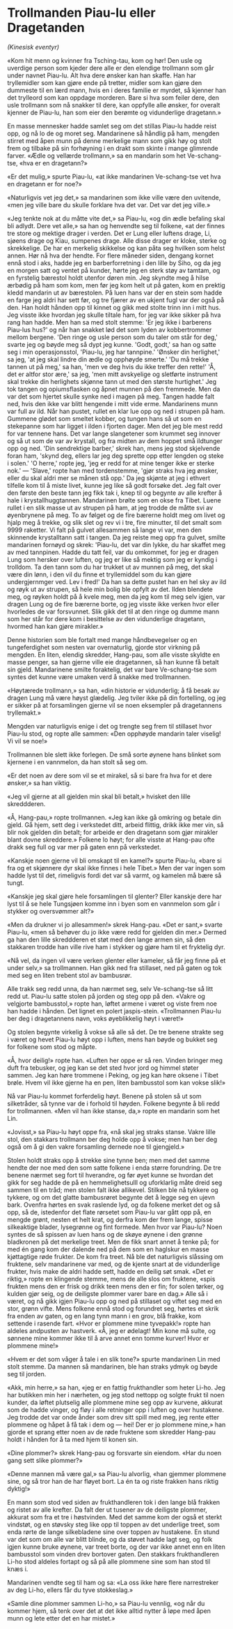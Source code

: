 # Trollmanden Piau-lu eller Dragetanden

_(Kinesisk eventyr)_

«Kom hit menn og kvinner fra Tsching-tau, kom og hør! Den usle og uverdige person som kjeder dere alle er den elendige trollmann som går under navnet Piau-lu. Alt hva dere ønsker kan han skaffe. Han har tryllemidler som kan gjøre ende på tretter, midler som kan gjøre den dummeste til en lærd mann, hvis en i deres familie er myrdet, så kjenner han det trylleord som kan oppdage morderen. Bare si hva som feiler dere, den usle trollmann som nå snakker til dere, kan oppfylle alle ønsker, for overalt kjenner de Piau-lu, han som eier den berømte og vidunderlige dragetann.»

En masse mennesker hadde samlet seg om det stillas Piau-lu hadde reist opp, og nå lo de og moret seg. Mandarinene så håndlig på ham, mengden stirret med åpen munn på denne merkelige mann som gikk høy og stolt frem og tilbake på sin forhøyning i en drakt som skinte i mange glimrende farver. «Ædle og vellærde trollmann,» sa en mandarin som het Ve-schang-tse, «hva er en dragetann?»

«Er det mulig,» spurte Piau-lu, «at ikke mandarinen Ve-schang-tse vet hva en dragetann er for noe?»

«Naturligvis vet jeg det,» sa mandarinen som ikke ville være den uvitende, «men jeg ville bare du skulle forklare hva det var. Det var det jeg ville.»

«Jeg tenkte nok at du måtte vite det,» sa Piau-lu, «og din ædle befaling skal bli adlydt. Dere vet alle,» sa han og henvendte seg til folkene, «at der finnes tre store og mektige drager i verden. Det er Lung eller luftens drage, Li, sjøens drage og Kiau, sumpenes drage. Alle disse drager er kloke, sterke og skrekkelige. De har en merkelig skikkelse og kan påta seg hvilken som helst annen. Hør nå hva der hendte. For flere måneder siden, dengang kornet ennå stod i aks, hadde jeg en barberforretning i den lille by Siho, og da jeg en morgen satt og ventet på kunder, hørte jeg en sterk støy av tamtam, og en fyrstelig bærestol holdt utenfor døren min. Jeg skyndte meg å hilse ærbødig på ham som kom, men før jeg kom helt ut på gaten, kom en prektig kledd mandarin ut av bærestolen. På luen hans var der en stein som hadde en farge jeg aldri har sett før, og tre fjærer av en ukjent fugl var der også på den. Han holdt hånden opp til kinnet og gikk med stolte trinn inn i mitt hus. Jeg visste ikke hvordan jeg skulle tiltale ham, for jeg var ikke sikker på hva rang han hadde. Men han sa med stolt stemme: 'Er jeg ikke i barberens Piau-lus hus?' og når han snakket lød det som lyden av kobbertrommer mellom bergene. 'Den ringe og usle person som du taler om står for deg,' svarte jeg og bøyde meg så dypt jeg kunne. 'Godt, godt,' sa han og satte seg i min operasjonsstol, 'Piau-lu, jeg har tannpine.' 'Ønsker din herlighet,' sa jeg, 'at jeg skal lindre din ædle og opphøyde smerte.' 'Du må trekke tannen ut på meg,' sa han, 'men ve deg hvis du ikke treffer den rette!' 'Å, det er altfor stor ære,' sa jeg, 'men mitt avskyelige og sletførte instrument skal trekke din herlighets skjønne tann ut med den største hurtighet.' Jeg tok tangen og opiumsflasken og åpnet munnen på den fremmede. Men da var det som hjertet skulle synke ned i magen på meg. Tangen hadde falt ned, hvis den ikke var blitt hengende i mitt vide erme. Mandarinens munn var full av ild. Når han pustet, rullet en klar lue opp og ned i strupen på ham. Gummene glødet som smeltet kobber, og tungen hans så ut som en stekepanne som har ligget i ilden i fjorten dager. Men det jeg ble mest redd for var tennene hans. Det var lange slangetener som krummet seg innover og så ut som de var av krystall, og fra midten av dem hoppet små ildtunger opp og ned. 'Din sendrektige barber,' skrek han, mens jeg stod skjelvende foran ham, 'skynd deg, ellers lar jeg deg sprette opp etter lengden og steke i solen.' 'O herre,' ropte jeg, 'jeg er redd for at mine tenger ikke er sterke nok.' — 'Slave,' ropte han med tordenstemme, 'gjør straks hva jeg ønsker, eller du skal aldri mer se månen stå opp.' Da jeg skjønte at jeg i ethvert tilfelle kom til å miste livet, kunne jeg like så godt forsøke det. Jeg falt over den første den beste tann jeg fikk tak i, knep til og begynte av alle krefter å hale i krystallhuggtannen. Mandarinen brølte som en okse fra Tibet. Luene rullet i en slik masse ut av strupen på ham, at jeg trodde de måtte svi av øyenbrynene på meg. To av følget og de fire bærerne holdt meg om livet og hjalp meg å trekke, og slik slet og rev vi i tre, fire minutter, til det smalt som 9999 raketter. Vi falt på gulvet allesammen så lange vi var, men den skinnende krystalltann satt i tangen. Da jeg reiste meg opp fra gulvet, smilte mandarinen fornøyd og skrek: 'Piau-lu, det var din lykke, du har skaffet meg av med tannpinen. Hadde du tatt feil, var du omkommet, for jeg er dragen Lung som hersker over luften, og jeg er like så mektig som jeg er kyndig i trolldom. Ta den tann som du har trukket ut av munnen på meg, det skal være din lønn, i den vil du finne et tryllemiddel som du kan gjøre undergjernmger ved. Lev i fred!' Da han sa dette pustet han en hel sky av ild og røyk ut av strupen, så hele min bolig ble opfylt av det. Ilden blendete meg, og røyken holdt på å kvele meg, men da jeg kom til meg selv igjen, var dragen Lung og de fire bærerne borte, og jeg visste ikke verken hvor eller hvorledes de var forsvunnet. Slik gikk det til at den ringe og dumme mann som her står for dere kom i besittelse av den vidunderlige dragetann, hvormed han kan gjøre mirakler.»

Denne historien som ble fortalt med mange håndbevegelser og en tungeferdighet som nesten var overnaturlig, gjorde stor virkning på mengden. En liten, elendig skredder, Hang-pau, som alle visste skyldte en masse penger, sa han gjerne ville eie dragetannen, så han kunne få betalt sin gjeld. Mandarinene smilte foraktelig, det var bare Ve-schang-tse som syntes det kunne være umaken verd å snakke med trollmannen.

«Høytærede trollmann,» sa han, «din historie er vidunderlig; å få besøk av dragen Lung må være høyst glædelig. Jeg tviler ikke på din fortelling, og jeg er sikker på at forsamlingen gjerne vil se noen eksempler på dragetannens tryllemakt.»

Mengden var naturligvis enige i det og trengte seg frem til stillaset hvor Piau-lu stod, og ropte alle sammen: «Den opphøyde mandarin taler viselig! Vi vil se noe!»

Trollmannen ble slett ikke forlegen. De små sorte øynene hans blinket som kjernene i en vannmelon, da han stolt så seg om.

«Er det noen av dere som vil se et mirakel, så si bare fra hva for et dere ønsker,» sa han viktig.

«Jeg vil gjerne at all gjelden min skal bli betalt,» hvisket den lille skreddderen.

«Å, Hang-pau,» ropte trollmannen. «Jeg kan ikke gå omkring og betale din gjeld. Gå hjem, sett deg i verkstedet ditt, arbeid flittig, drikk ikke mer vin, så blir nok gjelden din betalt; for arbeide er den dragetann som gjør mirakler blant dovne skreddere.» Folkene lo høyt; for alle visste at Hang-pau ofte drakk seg full og var mer på gaten enn på verkstedet.

«Kanskje noen gjerne vil bli omskapt til en kamel?» spurte Piau-lu, «bare si fra og et skjønnere dyr skal ikke finnes i hele Tibet.» Men der var ingen som hadde lyst til det, rimeligvis fordi det var så varmt, og kamelen må bære så tungt.

«Kanskje jeg skal gjøre hele forsamlingen til glenter? Eller kanskje dere har lyst til å se hele Tungsjøen komme inn i byen som en vannmelon som går i stykker og oversvømmer alt?»

«Men da drukner vi jo allesammen!» skrek Hang-pau. «Det er sant,» svarte Piau-lu, «men så behøver du jo ikke være redd for gjelden din mer.» Dermed ga han den lille skreddderen et støt med den lange armen sin, så den stakkaren trodde han ville rive ham i stykker og gjøre ham til et fryktelig dyr.

«Nå vel, da ingen vil være verken glenter eller kameler, så får jeg finne på et under selv,» sa trollmannen. Han gikk ned fra stillaset, ned på gaten og tok med seg en liten trebent stol av bambusrør.

Alle trakk seg redd unna, da han nærmet seg, selv Ve-schang-tse så litt redd ut. Piau-lu satte stolen på jorden og steg opp på den. «Vakre og velgjorte bambusstol,» ropte han, løftet armene i været og viste frem noe han hadde i hånden. Det lignet en polert jaspis-stein. «Trollmannen Piau-lu ber deg i dragetannens navn, voks øyeblikkelig høyt i været!»

Og stolen begynte virkelig å vokse så alle så det. De tre benene strakte seg i været og hevet Piau-lu høyt opp i luften, mens han bøyde og bukket seg for folkene som stod og måpte.

«Å, hvor deilig!» ropte han. «Luften her oppe er så ren. Vinden bringer meg duft fra tebusker, og jeg kan se det sted hvor jord og himmel støter sammen. Jeg kan høre trommene i Peking, og jeg kan høre oksene i Tibet brøle. Hvem vil ikke gjerne ha en pen, liten bambusstol som kan vokse slik!»

Nå var Piau-lu kommet forferdelig høyt. Benene på stolen så ut som silketråder, så tynne var de i forhold til høyden. Folkene begynte å bli redd for trollmannen. «Men vil han ikke stanse, da,» ropte en mandarin som het Lin.

«Jovisst,» sa Piau-lu høyt oppe fra, «nå skal jeg straks stanse. Vakre lille stol, den stakkars trollmann ber deg holde opp å vokse; men han ber deg også om å gi den vakre forsamling dernede noe til gjengjeld.»

Stolen holdt straks opp å strekke sine tynne ben; men med det samme hendte der noe med den som satte folkene i enda større forundring. De tre benene nærmet seg fort til hverandre, og før øyet kunne se hvordan det gikk for seg hadde de på en hemmelighetsulll og uforklarlig måte dreid seg sammen til en tråd; men stolen falt ikke allikevel. Stilken ble nå tykkere og tykkere, og om det glatte bambusrøret begynte det å legge seg en ujevn bark. Ovenfra hørtes en svak raslende lyd, og da folkene merket det og så opp, så de, istedenfor det flate rørsetet som Piau-lu var gått opp på, en mengde grønt, nesten et helt krat, og derfra kom der frem lange, spisse silkeaktige blader, lysegrønne og fint formede. Men hvor var Piau-lu? Noen syntes de så spissen av luen hans og de skøye øynene i den grønne bladkronen på det merkelige treet. Men de fikk snart annet å tenke på; for med én gang kom der dalende ned på dem som en haglskur en masse kjøttagtige røde frukter. De kom fra treet. Nå ble det naturligvis slåssing om fruktene, selv mandarinene var med, og de kjente snart at de vidunderlige frukter, hvis make de aldri hadde sett, hadde en deilig søt smak. «Det er riktig,» ropte en klingende stemme, mens de alle slos om fruktene, «spis frukten mens den er frisk og drikk teen mens den er fin; for solen tørker, og kulden gjør seig, og de deiligste plommer varer bare en dag.» Alle så i været, og nå gikk igjen Piau-lu opp og ned på stillaset og viftet seg med en stor, grønn vifte. Mens folkene ennå stod og forundret seg, hørtes et skrik fra enden av gaten, og en lang tynn mann i en grov, blå frakke, kom settende i rasende fart. «Hvor er plommene mine tyvepakk!» ropte han aldeles andpusten av hastverk. «Å, jeg er ødelagt! Min kone må sulte, og sønnene mine kommer ikke til å arve annet enn tomme kurver! Hvor er plommene mine!»

«Hvem er det som våger å tale i en slik tone?» spurte mandarinen Lin med stolt stemme. Da mannen så mandarinen, ble han straks ydmyk og bøyde seg til jorden.

«Akk, min herre,» sa han, «jeg er en fattig frukthandler som heter Li-ho. Jeg har butikken min her i nærheten, og jeg stod nettopp og solgte frukt til noen kunder, da løftet plutselig alle plommene mine seg opp av kurvene, akkurat som de hadde vinger, og fløy i alle retninger opp i luften og over hustakene. Jeg trodde det var onde ånder som drev sitt spill med meg, jeg rente etter plommene og håpet å få tak i dem og — hei! Der er jo plommene mine,» han gjorde et sprang etter noen av de røde fruktene som skredder Hang-pau holdt i hånden for å ta med hjem til konen sin.

«Dine plommer?» skrek Hang-pau og forsvarte sin eiendom. «Har du noen gang sett slike plommer?»

«Denne mannen må være gal,» sa Piau-lu alvorlig, «han gjemmer plommene sine, og så tror han de har fløyet bort. La én ta og riste frakken hans riktig dyktig!»

En mann som stod ved siden av frukthandleren tok i den lange blå frakken og ristet av alle krefter. Da falt der ut tusener av de deiligste plommer, akkurat som fra et tre i høstvinden. Med det samme kom der også et sterkt vindstøt, og en støvsky steg like opp til toppen av det underlige treet, som enda rørte de lange silkebladene sine over toppen av hustakene. En stund var det som om alle var blitt blinde, og da støvet hadde lagt seg, og folk igjen kunne bruke øynene, var treet borte, og der var ikke annet enn en liten bambusstol som vinden drev bortover gaten. Den stakkars frukthandleren Li-ho stod aldeles fortapt og så på alle plommene sine som han stod til knæs i.

Mandarinen vendte seg til ham og sa: «La oss ikke høre flere narrestreker av deg Li-ho, ellers får du tyve stokkeslag.»

«Samle dine plommer sammen Li-ho,» sa Piau-lu vennlig, «og når du kommer hjem, så tenk over det at det ikke alltid nytter å løpe med åpen munn og lete etter det en har mistet.»

